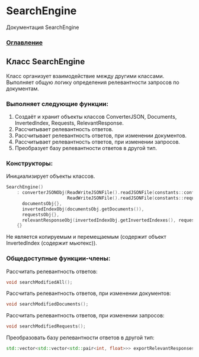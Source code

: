 # SearchEngine
Документация SearchEngine

### [Оглавление](../index.md)

## Класс SearchEngine
Класс организует взаимодействие между другими классами. Выполняет общую логику определения релевантности запросов по документам.
### Выполняет следующие функции:
1. Создаёт и хранит объекты классов ConverterJSON, Documents, InvertedIndex, Requests, RelevantResponse.
2. Рассчитывает релевантность ответов.
3. Рассчитывает релевантность ответов, при изменении документов.
4. Рассчитывает релевантность ответов, при изменении запросов.
5. Преобразует базу релевантности ответов в другой тип.
### Конструкторы:
Инициализирует объекты классов.
```cpp
SearchEngine()
    : converterJSONObj(ReadWriteJSONFile().readJSONFile(constants::configFilePath),
                       ReadWriteJSONFile().readJSONFile(constants::requestsFilePath)),
      documentsObj{},
      invertedIndexObj(documentsObj.getDocuments()),
      requestsObj{},
      relevantResponseObj(invertedIndexObj.getInvertedIndexes(), requestsObj.getRequests())
    {}
```
Не является копируемым и перемещаемым (содержит объект InvertedIndex (содержит мьютекс)).
### Общедоступные функции-члены:
Рассчитать релевантность ответов:
```cpp
void searchModifiedAll();
```
Рассчитать релевантность ответов, при изменении документов:
```cpp
void searchModifiedDocuments();
```
Рассчитать релевантность ответов, при изменении запросов:
```cpp
void searchModifiedRequests();
```
Преобразовать базу релевантности ответов в другой тип:
```cpp
std::vector<std::vector<std::pair<int, float>>> exportRelevantResponses();
```
  
